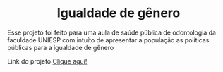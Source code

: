 <h1 align="center">Igualdade de gênero</h1>

<p> Esse projeto foi feito para uma aula de saúde pública de odontologia da faculdade UNIESP com intuíto de apresentar a população as políticas públicas para a igualdade de gênero </p>


<p> Link do projeto <a  target="_blank" href="http://igualdade-de-genero-uniesp.netlify.app">Clique aqui!</a>
